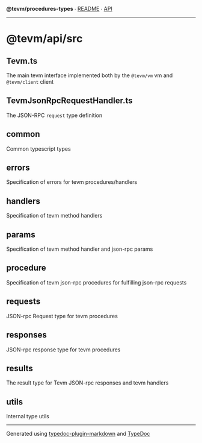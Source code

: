 **@tevm/procedures-types** ∙ [README](README.md) ∙ [API](API.md)

***

# @tevm/api/src

## Tevm.ts

The main tevm interface implemented both by the `@tevm/vm` vm and `@tevm/client` client

## TevmJsonRpcRequestHandler.ts

The JSON-RPC `request` type definition

## common

Common typescript types

## errors

Specification of errors for tevm procedures/handlers

## handlers

Specification of tevm method handlers

## params

Specification of tevm method handler and json-rpc params

## procedure

Specification of tevm json-rpc procedures for fulfilling json-rpc requests

## requests

JSON-rpc Request type for tevm procedures

## responses

JSON-rpc response type for tevm procedures

## results

The result type for Tevm JSON-rpc responses and tevm handlers

## utils

Internal type utils

***
Generated using [typedoc-plugin-markdown](https://www.npmjs.com/package/typedoc-plugin-markdown) and [TypeDoc](https://typedoc.org/)
